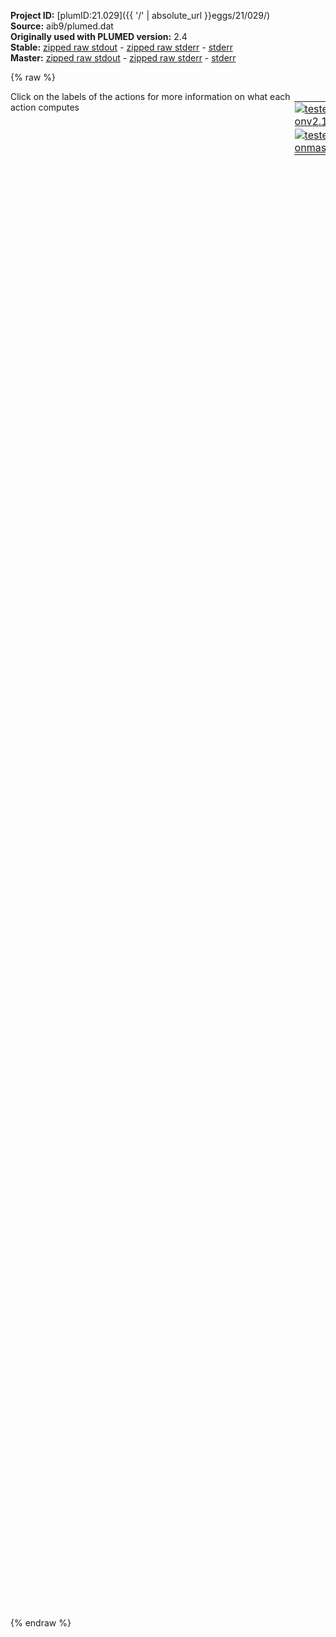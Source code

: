 **Project ID:** [plumID:21.029]({{ '/' | absolute_url }}eggs/21/029/)  
**Source:** aib9/plumed.dat  
**Originally used with PLUMED version:** 2.4  
**Stable:** [zipped raw stdout](plumed.dat.plumed.stdout.txt.zip) - [zipped raw stderr](plumed.dat.plumed.stderr.txt.zip) - [stderr](plumed.dat.plumed.stderr)  
**Master:** [zipped raw stdout](plumed.dat.plumed_master.stdout.txt.zip) - [zipped raw stderr](plumed.dat.plumed_master.stderr.txt.zip) - [stderr](plumed.dat.plumed_master.stderr)  

{% raw %}
<div style="width: 100%; float:left">
<div style="width: 90%; float:left" id="value_details_data/aib9/plumed.dat"> Click on the labels of the actions for more information on what each action computes </div>
<div style="width: 10%; float:left"><table><tr><td style="padding:1px"><a href="plumed.dat.plumed.stderr"><img src="https://img.shields.io/badge/v2.10-passing-green.svg" alt="tested onv2.10" /></a></td></tr><tr><td style="padding:1px"><a href="plumed.dat.plumed_master.stderr"><img src="https://img.shields.io/badge/master-passing-green.svg" alt="tested onmaster" /></a></td></tr></table></div></div>
<pre style="width=97%;">
<span class="plumedtooltip" style="color:green">RESTART<span class="right">Activate restart. <a href="https://www.plumed.org/doc-master/user-doc/html/_r_e_s_t_a_r_t.html" style="color:green">More details</a><i></i></span></span>
<span style="display:none;" id="data/aib9/plumed.dat">The RESTART action with label <b></b> calculates something</span><b name="data/aib9/plumed.datphi_1" onclick='showPath("data/aib9/plumed.dat","data/aib9/plumed.datphi_1","data/aib9/plumed.datphi_1","black")'>phi_1</b><span style="display:none;" id="data/aib9/plumed.datphi_1">The TORSION action with label <b>phi_1</b> calculates the following quantities:<table  align="center" frame="void" width="95%" cellpadding="5%"><tr><td width="5%"><b> Quantity </b>  </td><td width="5%"><b> Type </b>  </td><td><b> Description </b> </td></tr><tr><td width="5%">phi_1</td><td width="5%"><font color="black">scalar</font></td><td>the TORSION involving these atoms</td></tr></table></span>:  <span class="plumedtooltip" style="color:green">TORSION<span class="right">Calculate a torsional angle. <a href="https://www.plumed.org/doc-master/user-doc/html/_t_o_r_s_i_o_n.html" style="color:green">More details</a><i></i></span></span> <span class="plumedtooltip">ATOMS<span class="right">the four atoms involved in the torsional angle<i></i></span></span>=5,7,9,18
<b name="data/aib9/plumed.datpsi_1" onclick='showPath("data/aib9/plumed.dat","data/aib9/plumed.datpsi_1","data/aib9/plumed.datpsi_1","black")'>psi_1</b><span style="display:none;" id="data/aib9/plumed.datpsi_1">The TORSION action with label <b>psi_1</b> calculates the following quantities:<table  align="center" frame="void" width="95%" cellpadding="5%"><tr><td width="5%"><b> Quantity </b>  </td><td width="5%"><b> Type </b>  </td><td><b> Description </b> </td></tr><tr><td width="5%">psi_1</td><td width="5%"><font color="black">scalar</font></td><td>the TORSION involving these atoms</td></tr></table></span>:  <span class="plumedtooltip" style="color:green">TORSION<span class="right">Calculate a torsional angle. <a href="https://www.plumed.org/doc-master/user-doc/html/_t_o_r_s_i_o_n.html" style="color:green">More details</a><i></i></span></span> <span class="plumedtooltip">ATOMS<span class="right">the four atoms involved in the torsional angle<i></i></span></span>=7,9,18,20

<b name="data/aib9/plumed.datphi_2" onclick='showPath("data/aib9/plumed.dat","data/aib9/plumed.datphi_2","data/aib9/plumed.datphi_2","black")'>phi_2</b><span style="display:none;" id="data/aib9/plumed.datphi_2">The TORSION action with label <b>phi_2</b> calculates the following quantities:<table  align="center" frame="void" width="95%" cellpadding="5%"><tr><td width="5%"><b> Quantity </b>  </td><td width="5%"><b> Type </b>  </td><td><b> Description </b> </td></tr><tr><td width="5%">phi_2</td><td width="5%"><font color="black">scalar</font></td><td>the TORSION involving these atoms</td></tr></table></span>:  <span class="plumedtooltip" style="color:green">TORSION<span class="right">Calculate a torsional angle. <a href="https://www.plumed.org/doc-master/user-doc/html/_t_o_r_s_i_o_n.html" style="color:green">More details</a><i></i></span></span> <span class="plumedtooltip">ATOMS<span class="right">the four atoms involved in the torsional angle<i></i></span></span>=18,20,22,31
<b name="data/aib9/plumed.datpsi_2" onclick='showPath("data/aib9/plumed.dat","data/aib9/plumed.datpsi_2","data/aib9/plumed.datpsi_2","black")'>psi_2</b><span style="display:none;" id="data/aib9/plumed.datpsi_2">The TORSION action with label <b>psi_2</b> calculates the following quantities:<table  align="center" frame="void" width="95%" cellpadding="5%"><tr><td width="5%"><b> Quantity </b>  </td><td width="5%"><b> Type </b>  </td><td><b> Description </b> </td></tr><tr><td width="5%">psi_2</td><td width="5%"><font color="black">scalar</font></td><td>the TORSION involving these atoms</td></tr></table></span>:  <span class="plumedtooltip" style="color:green">TORSION<span class="right">Calculate a torsional angle. <a href="https://www.plumed.org/doc-master/user-doc/html/_t_o_r_s_i_o_n.html" style="color:green">More details</a><i></i></span></span> <span class="plumedtooltip">ATOMS<span class="right">the four atoms involved in the torsional angle<i></i></span></span>=20,22,31,33

<b name="data/aib9/plumed.datphi_3" onclick='showPath("data/aib9/plumed.dat","data/aib9/plumed.datphi_3","data/aib9/plumed.datphi_3","black")'>phi_3</b><span style="display:none;" id="data/aib9/plumed.datphi_3">The TORSION action with label <b>phi_3</b> calculates the following quantities:<table  align="center" frame="void" width="95%" cellpadding="5%"><tr><td width="5%"><b> Quantity </b>  </td><td width="5%"><b> Type </b>  </td><td><b> Description </b> </td></tr><tr><td width="5%">phi_3</td><td width="5%"><font color="black">scalar</font></td><td>the TORSION involving these atoms</td></tr></table></span>:  <span class="plumedtooltip" style="color:green">TORSION<span class="right">Calculate a torsional angle. <a href="https://www.plumed.org/doc-master/user-doc/html/_t_o_r_s_i_o_n.html" style="color:green">More details</a><i></i></span></span> <span class="plumedtooltip">ATOMS<span class="right">the four atoms involved in the torsional angle<i></i></span></span>=31,33,35,44
<b name="data/aib9/plumed.datpsi_3" onclick='showPath("data/aib9/plumed.dat","data/aib9/plumed.datpsi_3","data/aib9/plumed.datpsi_3","black")'>psi_3</b><span style="display:none;" id="data/aib9/plumed.datpsi_3">The TORSION action with label <b>psi_3</b> calculates the following quantities:<table  align="center" frame="void" width="95%" cellpadding="5%"><tr><td width="5%"><b> Quantity </b>  </td><td width="5%"><b> Type </b>  </td><td><b> Description </b> </td></tr><tr><td width="5%">psi_3</td><td width="5%"><font color="black">scalar</font></td><td>the TORSION involving these atoms</td></tr></table></span>:  <span class="plumedtooltip" style="color:green">TORSION<span class="right">Calculate a torsional angle. <a href="https://www.plumed.org/doc-master/user-doc/html/_t_o_r_s_i_o_n.html" style="color:green">More details</a><i></i></span></span> <span class="plumedtooltip">ATOMS<span class="right">the four atoms involved in the torsional angle<i></i></span></span>=33,35,44,46

<b name="data/aib9/plumed.datphi_4" onclick='showPath("data/aib9/plumed.dat","data/aib9/plumed.datphi_4","data/aib9/plumed.datphi_4","black")'>phi_4</b><span style="display:none;" id="data/aib9/plumed.datphi_4">The TORSION action with label <b>phi_4</b> calculates the following quantities:<table  align="center" frame="void" width="95%" cellpadding="5%"><tr><td width="5%"><b> Quantity </b>  </td><td width="5%"><b> Type </b>  </td><td><b> Description </b> </td></tr><tr><td width="5%">phi_4</td><td width="5%"><font color="black">scalar</font></td><td>the TORSION involving these atoms</td></tr></table></span>:  <span class="plumedtooltip" style="color:green">TORSION<span class="right">Calculate a torsional angle. <a href="https://www.plumed.org/doc-master/user-doc/html/_t_o_r_s_i_o_n.html" style="color:green">More details</a><i></i></span></span> <span class="plumedtooltip">ATOMS<span class="right">the four atoms involved in the torsional angle<i></i></span></span>=44,46,48,57
<b name="data/aib9/plumed.datpsi_4" onclick='showPath("data/aib9/plumed.dat","data/aib9/plumed.datpsi_4","data/aib9/plumed.datpsi_4","black")'>psi_4</b><span style="display:none;" id="data/aib9/plumed.datpsi_4">The TORSION action with label <b>psi_4</b> calculates the following quantities:<table  align="center" frame="void" width="95%" cellpadding="5%"><tr><td width="5%"><b> Quantity </b>  </td><td width="5%"><b> Type </b>  </td><td><b> Description </b> </td></tr><tr><td width="5%">psi_4</td><td width="5%"><font color="black">scalar</font></td><td>the TORSION involving these atoms</td></tr></table></span>:  <span class="plumedtooltip" style="color:green">TORSION<span class="right">Calculate a torsional angle. <a href="https://www.plumed.org/doc-master/user-doc/html/_t_o_r_s_i_o_n.html" style="color:green">More details</a><i></i></span></span> <span class="plumedtooltip">ATOMS<span class="right">the four atoms involved in the torsional angle<i></i></span></span>=46,48,57,59

<b name="data/aib9/plumed.datphi_5" onclick='showPath("data/aib9/plumed.dat","data/aib9/plumed.datphi_5","data/aib9/plumed.datphi_5","black")'>phi_5</b><span style="display:none;" id="data/aib9/plumed.datphi_5">The TORSION action with label <b>phi_5</b> calculates the following quantities:<table  align="center" frame="void" width="95%" cellpadding="5%"><tr><td width="5%"><b> Quantity </b>  </td><td width="5%"><b> Type </b>  </td><td><b> Description </b> </td></tr><tr><td width="5%">phi_5</td><td width="5%"><font color="black">scalar</font></td><td>the TORSION involving these atoms</td></tr></table></span>:  <span class="plumedtooltip" style="color:green">TORSION<span class="right">Calculate a torsional angle. <a href="https://www.plumed.org/doc-master/user-doc/html/_t_o_r_s_i_o_n.html" style="color:green">More details</a><i></i></span></span> <span class="plumedtooltip">ATOMS<span class="right">the four atoms involved in the torsional angle<i></i></span></span>=57,59,61,70
<b name="data/aib9/plumed.datpsi_5" onclick='showPath("data/aib9/plumed.dat","data/aib9/plumed.datpsi_5","data/aib9/plumed.datpsi_5","black")'>psi_5</b><span style="display:none;" id="data/aib9/plumed.datpsi_5">The TORSION action with label <b>psi_5</b> calculates the following quantities:<table  align="center" frame="void" width="95%" cellpadding="5%"><tr><td width="5%"><b> Quantity </b>  </td><td width="5%"><b> Type </b>  </td><td><b> Description </b> </td></tr><tr><td width="5%">psi_5</td><td width="5%"><font color="black">scalar</font></td><td>the TORSION involving these atoms</td></tr></table></span>:  <span class="plumedtooltip" style="color:green">TORSION<span class="right">Calculate a torsional angle. <a href="https://www.plumed.org/doc-master/user-doc/html/_t_o_r_s_i_o_n.html" style="color:green">More details</a><i></i></span></span> <span class="plumedtooltip">ATOMS<span class="right">the four atoms involved in the torsional angle<i></i></span></span>=59,61,70,72

<b name="data/aib9/plumed.datphi_6" onclick='showPath("data/aib9/plumed.dat","data/aib9/plumed.datphi_6","data/aib9/plumed.datphi_6","black")'>phi_6</b><span style="display:none;" id="data/aib9/plumed.datphi_6">The TORSION action with label <b>phi_6</b> calculates the following quantities:<table  align="center" frame="void" width="95%" cellpadding="5%"><tr><td width="5%"><b> Quantity </b>  </td><td width="5%"><b> Type </b>  </td><td><b> Description </b> </td></tr><tr><td width="5%">phi_6</td><td width="5%"><font color="black">scalar</font></td><td>the TORSION involving these atoms</td></tr></table></span>:  <span class="plumedtooltip" style="color:green">TORSION<span class="right">Calculate a torsional angle. <a href="https://www.plumed.org/doc-master/user-doc/html/_t_o_r_s_i_o_n.html" style="color:green">More details</a><i></i></span></span> <span class="plumedtooltip">ATOMS<span class="right">the four atoms involved in the torsional angle<i></i></span></span>=70,72,74,83
<b name="data/aib9/plumed.datpsi_6" onclick='showPath("data/aib9/plumed.dat","data/aib9/plumed.datpsi_6","data/aib9/plumed.datpsi_6","black")'>psi_6</b><span style="display:none;" id="data/aib9/plumed.datpsi_6">The TORSION action with label <b>psi_6</b> calculates the following quantities:<table  align="center" frame="void" width="95%" cellpadding="5%"><tr><td width="5%"><b> Quantity </b>  </td><td width="5%"><b> Type </b>  </td><td><b> Description </b> </td></tr><tr><td width="5%">psi_6</td><td width="5%"><font color="black">scalar</font></td><td>the TORSION involving these atoms</td></tr></table></span>:  <span class="plumedtooltip" style="color:green">TORSION<span class="right">Calculate a torsional angle. <a href="https://www.plumed.org/doc-master/user-doc/html/_t_o_r_s_i_o_n.html" style="color:green">More details</a><i></i></span></span> <span class="plumedtooltip">ATOMS<span class="right">the four atoms involved in the torsional angle<i></i></span></span>=72,74,83,85

<b name="data/aib9/plumed.datphi_7" onclick='showPath("data/aib9/plumed.dat","data/aib9/plumed.datphi_7","data/aib9/plumed.datphi_7","black")'>phi_7</b><span style="display:none;" id="data/aib9/plumed.datphi_7">The TORSION action with label <b>phi_7</b> calculates the following quantities:<table  align="center" frame="void" width="95%" cellpadding="5%"><tr><td width="5%"><b> Quantity </b>  </td><td width="5%"><b> Type </b>  </td><td><b> Description </b> </td></tr><tr><td width="5%">phi_7</td><td width="5%"><font color="black">scalar</font></td><td>the TORSION involving these atoms</td></tr></table></span>:  <span class="plumedtooltip" style="color:green">TORSION<span class="right">Calculate a torsional angle. <a href="https://www.plumed.org/doc-master/user-doc/html/_t_o_r_s_i_o_n.html" style="color:green">More details</a><i></i></span></span> <span class="plumedtooltip">ATOMS<span class="right">the four atoms involved in the torsional angle<i></i></span></span>=83,85,87,96
<b name="data/aib9/plumed.datpsi_7" onclick='showPath("data/aib9/plumed.dat","data/aib9/plumed.datpsi_7","data/aib9/plumed.datpsi_7","black")'>psi_7</b><span style="display:none;" id="data/aib9/plumed.datpsi_7">The TORSION action with label <b>psi_7</b> calculates the following quantities:<table  align="center" frame="void" width="95%" cellpadding="5%"><tr><td width="5%"><b> Quantity </b>  </td><td width="5%"><b> Type </b>  </td><td><b> Description </b> </td></tr><tr><td width="5%">psi_7</td><td width="5%"><font color="black">scalar</font></td><td>the TORSION involving these atoms</td></tr></table></span>:  <span class="plumedtooltip" style="color:green">TORSION<span class="right">Calculate a torsional angle. <a href="https://www.plumed.org/doc-master/user-doc/html/_t_o_r_s_i_o_n.html" style="color:green">More details</a><i></i></span></span> <span class="plumedtooltip">ATOMS<span class="right">the four atoms involved in the torsional angle<i></i></span></span>=85,87,96,98

<b name="data/aib9/plumed.datphi_8" onclick='showPath("data/aib9/plumed.dat","data/aib9/plumed.datphi_8","data/aib9/plumed.datphi_8","black")'>phi_8</b><span style="display:none;" id="data/aib9/plumed.datphi_8">The TORSION action with label <b>phi_8</b> calculates the following quantities:<table  align="center" frame="void" width="95%" cellpadding="5%"><tr><td width="5%"><b> Quantity </b>  </td><td width="5%"><b> Type </b>  </td><td><b> Description </b> </td></tr><tr><td width="5%">phi_8</td><td width="5%"><font color="black">scalar</font></td><td>the TORSION involving these atoms</td></tr></table></span>:  <span class="plumedtooltip" style="color:green">TORSION<span class="right">Calculate a torsional angle. <a href="https://www.plumed.org/doc-master/user-doc/html/_t_o_r_s_i_o_n.html" style="color:green">More details</a><i></i></span></span> <span class="plumedtooltip">ATOMS<span class="right">the four atoms involved in the torsional angle<i></i></span></span>=96,98,100,109
<b name="data/aib9/plumed.datpsi_8" onclick='showPath("data/aib9/plumed.dat","data/aib9/plumed.datpsi_8","data/aib9/plumed.datpsi_8","black")'>psi_8</b><span style="display:none;" id="data/aib9/plumed.datpsi_8">The TORSION action with label <b>psi_8</b> calculates the following quantities:<table  align="center" frame="void" width="95%" cellpadding="5%"><tr><td width="5%"><b> Quantity </b>  </td><td width="5%"><b> Type </b>  </td><td><b> Description </b> </td></tr><tr><td width="5%">psi_8</td><td width="5%"><font color="black">scalar</font></td><td>the TORSION involving these atoms</td></tr></table></span>:  <span class="plumedtooltip" style="color:green">TORSION<span class="right">Calculate a torsional angle. <a href="https://www.plumed.org/doc-master/user-doc/html/_t_o_r_s_i_o_n.html" style="color:green">More details</a><i></i></span></span> <span class="plumedtooltip">ATOMS<span class="right">the four atoms involved in the torsional angle<i></i></span></span>=98,100,109,111

<b name="data/aib9/plumed.datphi_9" onclick='showPath("data/aib9/plumed.dat","data/aib9/plumed.datphi_9","data/aib9/plumed.datphi_9","black")'>phi_9</b><span style="display:none;" id="data/aib9/plumed.datphi_9">The TORSION action with label <b>phi_9</b> calculates the following quantities:<table  align="center" frame="void" width="95%" cellpadding="5%"><tr><td width="5%"><b> Quantity </b>  </td><td width="5%"><b> Type </b>  </td><td><b> Description </b> </td></tr><tr><td width="5%">phi_9</td><td width="5%"><font color="black">scalar</font></td><td>the TORSION involving these atoms</td></tr></table></span>:  <span class="plumedtooltip" style="color:green">TORSION<span class="right">Calculate a torsional angle. <a href="https://www.plumed.org/doc-master/user-doc/html/_t_o_r_s_i_o_n.html" style="color:green">More details</a><i></i></span></span> <span class="plumedtooltip">ATOMS<span class="right">the four atoms involved in the torsional angle<i></i></span></span>=109,111,113,122
<b name="data/aib9/plumed.datpsi_9" onclick='showPath("data/aib9/plumed.dat","data/aib9/plumed.datpsi_9","data/aib9/plumed.datpsi_9","black")'>psi_9</b><span style="display:none;" id="data/aib9/plumed.datpsi_9">The TORSION action with label <b>psi_9</b> calculates the following quantities:<table  align="center" frame="void" width="95%" cellpadding="5%"><tr><td width="5%"><b> Quantity </b>  </td><td width="5%"><b> Type </b>  </td><td><b> Description </b> </td></tr><tr><td width="5%">psi_9</td><td width="5%"><font color="black">scalar</font></td><td>the TORSION involving these atoms</td></tr></table></span>:  <span class="plumedtooltip" style="color:green">TORSION<span class="right">Calculate a torsional angle. <a href="https://www.plumed.org/doc-master/user-doc/html/_t_o_r_s_i_o_n.html" style="color:green">More details</a><i></i></span></span> <span class="plumedtooltip">ATOMS<span class="right">the four atoms involved in the torsional angle<i></i></span></span>=111,113,122,124

<span class="plumedtooltip" style="color:green">PRINT<span class="right">Print quantities to a file. <a href="https://www.plumed.org/doc-master/user-doc/html/_p_r_i_n_t.html" style="color:green">More details</a><i></i></span></span> <span class="plumedtooltip">ARG<span class="right">the labels of the values that you would like to print to the file<i></i></span></span>=<b name="data/aib9/plumed.datphi_1">phi_1</b>,<b name="data/aib9/plumed.datpsi_1">psi_1</b>,<b name="data/aib9/plumed.datphi_2">phi_2</b>,<b name="data/aib9/plumed.datpsi_2">psi_2</b>,<b name="data/aib9/plumed.datphi_3">phi_3</b>,<b name="data/aib9/plumed.datpsi_3">psi_3</b>,<b name="data/aib9/plumed.datphi_4">phi_4</b>,<b name="data/aib9/plumed.datpsi_4">psi_4</b>,<b name="data/aib9/plumed.datphi_5">phi_5</b>,<b name="data/aib9/plumed.datpsi_5">psi_5</b>,<b name="data/aib9/plumed.datphi_6">phi_6</b>,<b name="data/aib9/plumed.datpsi_6">psi_6</b>,<b name="data/aib9/plumed.datphi_7">phi_7</b>,<b name="data/aib9/plumed.datpsi_7">psi_7</b>,<b name="data/aib9/plumed.datphi_8">phi_8</b>,<b name="data/aib9/plumed.datpsi_8">psi_8</b>,<b name="data/aib9/plumed.datphi_9">phi_9</b>,<b name="data/aib9/plumed.datpsi_9">psi_9</b> <span class="plumedtooltip">STRIDE<span class="right"> the frequency with which the quantities of interest should be output<i></i></span></span>=100 <span class="plumedtooltip">FILE<span class="right">the name of the file on which to output these quantities<i></i></span></span>=COLVAR
</pre>
{% endraw %}

